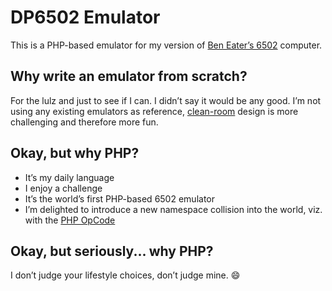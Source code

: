 # DP6502 Emulator

This is a PHP-based emulator for my version of [Ben Eater’s 6502](https://eater.net/6502) computer.

## Why write an emulator from scratch?

For the lulz and just to see if I can. I didn’t say it would be any good. I’m not using any existing emulators as reference, [clean-room](https://en.wikipedia.org/wiki/Clean_room_design) design is more challenging and therefore more fun.

## Okay, but why PHP?

- It’s my daily language
- I enjoy a challenge
- It’s the world’s first PHP-based 6502 emulator
- I’m delighted to introduce a new namespace collision into the world, viz. with the [PHP OpCode](https://sites.google.com/site/6502asembly/6502-instruction-set/php)

## Okay, but seriously... why PHP?

I don’t judge your lifestyle choices, don’t judge mine. :smile:
